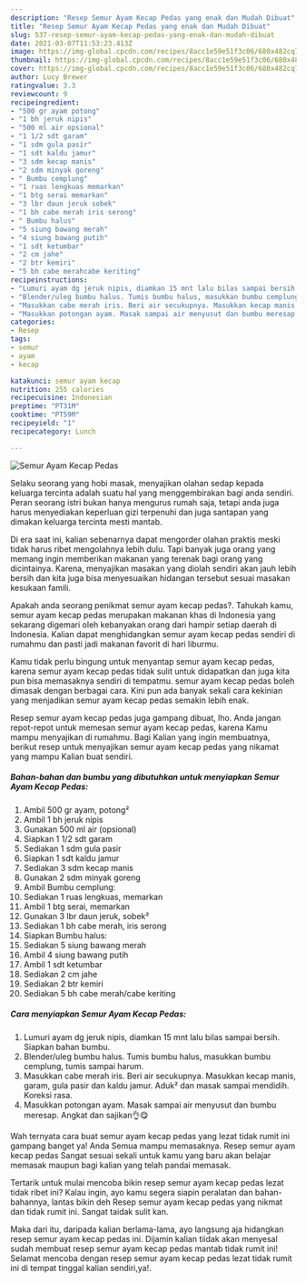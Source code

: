 ```yaml
---
description: "Resep Semur Ayam Kecap Pedas yang enak dan Mudah Dibuat"
title: "Resep Semur Ayam Kecap Pedas yang enak dan Mudah Dibuat"
slug: 537-resep-semur-ayam-kecap-pedas-yang-enak-dan-mudah-dibuat
date: 2021-03-07T11:53:23.413Z
image: https://img-global.cpcdn.com/recipes/8acc1e59e51f3c06/680x482cq70/semur-ayam-kecap-pedas-foto-resep-utama.jpg
thumbnail: https://img-global.cpcdn.com/recipes/8acc1e59e51f3c06/680x482cq70/semur-ayam-kecap-pedas-foto-resep-utama.jpg
cover: https://img-global.cpcdn.com/recipes/8acc1e59e51f3c06/680x482cq70/semur-ayam-kecap-pedas-foto-resep-utama.jpg
author: Lucy Brewer
ratingvalue: 3.3
reviewcount: 9
recipeingredient:
- "500 gr ayam potong"
- "1 bh jeruk nipis"
- "500 ml air opsional"
- "1 1/2 sdt garam"
- "1 sdm gula pasir"
- "1 sdt kaldu jamur"
- "3 sdm kecap manis"
- "2 sdm minyak goreng"
- " Bumbu cemplung"
- "1 ruas lengkuas memarkan"
- "1 btg serai memarkan"
- "3 lbr daun jeruk sobek"
- "1 bh cabe merah iris serong"
- " Bumbu halus"
- "5 siung bawang merah"
- "4 siung bawang putih"
- "1 sdt ketumbar"
- "2 cm jahe"
- "2 btr kemiri"
- "5 bh cabe merahcabe keriting"
recipeinstructions:
- "Lumuri ayam dg jeruk nipis, diamkan 15 mnt lalu bilas sampai bersih. Siapkan bahan bumbu."
- "Blender/uleg bumbu halus. Tumis bumbu halus, masukkan bumbu cemplung, tumis sampai harum."
- "Masukkan cabe merah iris. Beri air secukupnya. Masukkan kecap manis, garam, gula pasir dan kaldu jamur. Aduk² dan masak sampai mendidih. Koreksi rasa."
- "Masukkan potongan ayam. Masak sampai air menyusut dan bumbu meresap. Angkat dan sajikan👌😋"
categories:
- Resep
tags:
- semur
- ayam
- kecap

katakunci: semur ayam kecap 
nutrition: 255 calories
recipecuisine: Indonesian
preptime: "PT31M"
cooktime: "PT59M"
recipeyield: "1"
recipecategory: Lunch

---
```



![Semur Ayam Kecap Pedas](https://img-global.cpcdn.com/recipes/8acc1e59e51f3c06/680x482cq70/semur-ayam-kecap-pedas-foto-resep-utama.jpg)

Selaku seorang yang hobi masak, menyajikan olahan sedap kepada keluarga tercinta adalah suatu hal yang menggembirakan bagi anda sendiri. Peran seorang istri bukan hanya mengurus rumah saja, tetapi anda juga harus menyediakan keperluan gizi terpenuhi dan juga santapan yang dimakan keluarga tercinta mesti mantab.

Di era  saat ini, kalian sebenarnya dapat mengorder olahan praktis meski tidak harus ribet mengolahnya lebih dulu. Tapi banyak juga orang yang memang ingin memberikan makanan yang terenak bagi orang yang dicintainya. Karena, menyajikan masakan yang diolah sendiri akan jauh lebih bersih dan kita juga bisa menyesuaikan hidangan tersebut sesuai masakan kesukaan famili. 



Apakah anda seorang penikmat semur ayam kecap pedas?. Tahukah kamu, semur ayam kecap pedas merupakan makanan khas di Indonesia yang sekarang digemari oleh kebanyakan orang dari hampir setiap daerah di Indonesia. Kalian dapat menghidangkan semur ayam kecap pedas sendiri di rumahmu dan pasti jadi makanan favorit di hari liburmu.

Kamu tidak perlu bingung untuk menyantap semur ayam kecap pedas, karena semur ayam kecap pedas tidak sulit untuk didapatkan dan juga kita pun bisa memasaknya sendiri di tempatmu. semur ayam kecap pedas boleh dimasak dengan berbagai cara. Kini pun ada banyak sekali cara kekinian yang menjadikan semur ayam kecap pedas semakin lebih enak.

Resep semur ayam kecap pedas juga gampang dibuat, lho. Anda jangan repot-repot untuk memesan semur ayam kecap pedas, karena Kamu mampu menyajikan di rumahmu. Bagi Kalian yang ingin membuatnya, berikut resep untuk menyajikan semur ayam kecap pedas yang nikamat yang mampu Kalian buat sendiri.

<!--inarticleads1-->

##### Bahan-bahan dan bumbu yang dibutuhkan untuk menyiapkan Semur Ayam Kecap Pedas:

1. Ambil 500 gr ayam, potong²
1. Ambil 1 bh jeruk nipis
1. Gunakan 500 ml air (opsional)
1. Siapkan 1 1/2 sdt garam
1. Sediakan 1 sdm gula pasir
1. Siapkan 1 sdt kaldu jamur
1. Sediakan 3 sdm kecap manis
1. Gunakan 2 sdm minyak goreng
1. Ambil  Bumbu cemplung:
1. Sediakan 1 ruas lengkuas, memarkan
1. Ambil 1 btg serai, memarkan
1. Gunakan 3 lbr daun jeruk, sobek²
1. Sediakan 1 bh cabe merah, iris serong
1. Siapkan  Bumbu halus:
1. Sediakan 5 siung bawang merah
1. Ambil 4 siung bawang putih
1. Ambil 1 sdt ketumbar
1. Sediakan 2 cm jahe
1. Sediakan 2 btr kemiri
1. Sediakan 5 bh cabe merah/cabe keriting




<!--inarticleads2-->

##### Cara menyiapkan Semur Ayam Kecap Pedas:

1. Lumuri ayam dg jeruk nipis, diamkan 15 mnt lalu bilas sampai bersih. Siapkan bahan bumbu.
1. Blender/uleg bumbu halus. Tumis bumbu halus, masukkan bumbu cemplung, tumis sampai harum.
1. Masukkan cabe merah iris. Beri air secukupnya. Masukkan kecap manis, garam, gula pasir dan kaldu jamur. Aduk² dan masak sampai mendidih. Koreksi rasa.
1. Masukkan potongan ayam. Masak sampai air menyusut dan bumbu meresap. Angkat dan sajikan👌😋




Wah ternyata cara buat semur ayam kecap pedas yang lezat tidak rumit ini gampang banget ya! Anda Semua mampu memasaknya. Resep semur ayam kecap pedas Sangat sesuai sekali untuk kamu yang baru akan belajar memasak maupun bagi kalian yang telah pandai memasak.

Tertarik untuk mulai mencoba bikin resep semur ayam kecap pedas lezat tidak ribet ini? Kalau ingin, ayo kamu segera siapin peralatan dan bahan-bahannya, lantas bikin deh Resep semur ayam kecap pedas yang nikmat dan tidak rumit ini. Sangat taidak sulit kan. 

Maka dari itu, daripada kalian berlama-lama, ayo langsung aja hidangkan resep semur ayam kecap pedas ini. Dijamin kalian tiidak akan menyesal sudah membuat resep semur ayam kecap pedas mantab tidak rumit ini! Selamat mencoba dengan resep semur ayam kecap pedas lezat tidak rumit ini di tempat tinggal kalian sendiri,ya!.

